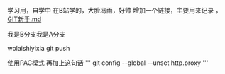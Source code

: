 学习用，自学中
在B站学的，大脸冯雨，好帅
增加一个链接，主要用来记录 ，[GIT新手.md](D:\Desktop\git学习\GIT新手.md)

我是B分支我是A分支

wolaishiyixia git push

使用PAC模式
再加上这句话
'''
git config --global --unset http.proxy
'''